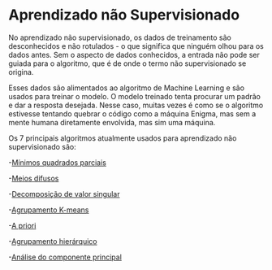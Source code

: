 # Aprendizado não Supervisionado

No aprendizado não supervisionado, os dados de treinamento são desconhecidos e não rotulados - o que significa que ninguém olhou para os dados antes. Sem o aspecto de dados conhecidos, a entrada não pode ser guiada para o algoritmo, que é de onde o termo não supervisionado se origina.

Esses dados são alimentados ao algoritmo de Machine Learning e são usados para treinar o modelo. O modelo treinado tenta procurar um padrão e dar a resposta desejada. Nesse caso, muitas vezes é como se o algoritmo estivesse tentando quebrar o código como a máquina Enigma, mas sem a mente humana diretamente envolvida, mas sim uma máquina.

Os 7 principais algoritmos atualmente usados para aprendizado não supervisionado são:

-[Mínimos quadrados parciais]()

-[Meios difusos]()

-[Decomposição de valor singular]()

-[Agrupamento K-means]()

-[A priori]()

-[Agrupamento hierárquico]()

-[Análise do componente principal]()
